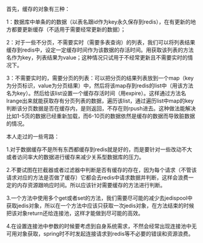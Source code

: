 首先，缓存的对象有三种：

1：数据库中单条的的数据（以表名跟id作为key永久保存到redis），在有更新的地方都要更新缓存（不适用于需要经常更新的数据）；

2：对于一些不分页，不需要实时（需要多表查询）的列表，我们可以将列表结果缓存到redis中，设定一定缓存时间作为该数据的存活时间。用获取该列表的方法名作为key，列表结果为value；这种情况只试用于不经常更新且不需要实时的情况下。

3：不需要实时的，需要分页的列表：可以把分页的结果列表放到一个map（key为分页标识，value为分页结果）中，然后将该map存到redis的list中（用该方法名为key）。然后给该list设置一个缓存存活时间（用expire）。这样通过方法名lrange出来就能获取存有分页列表的数据，遍历该list，通过遍历list中map的key判断该分页数据是否在缓存内，是则返回，不存在则rpush进去。这种做法能解决比如1-5页的数据已经重新加载，而6-10页的数据依然是缓存的数据而导致脏数据的情况。

本人走过的一些弯路：

1.对于数据缓存不是所有东西都缓存到redis就是好的，而是要针对一些改动不大或者访问率大的数据进行缓存来减少关系型数据库的压力。

2.不要试图在拦截器或者过滤器中判断是否有缓存的存在，因为每个请求（不管该请求对应的方法是否做了缓存）它都会去redis中请求数据并判断，这样会浪费一定的内存资源跟响应时间。所以应该针对需要缓存的方法进行判断。

3.一个方法中使用多个get或者set的方法，我们需要尽可能的减少去jedispool中获取jedis对象，所以在一个方法中应该只获取一次jedis对象，在方法结束的时候把该对象return还给连接池，这样才能做到尽可能的高效。

4.在设置连接池中参数的时候要考虑到自身系统需求，不然会经常出现连接池中无可用对象获取，spring时不时发起连接请求到redis等不必要的错误和资源浪费。

 